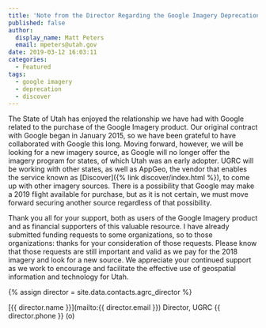 ```yaml
---
title: 'Note from the Director Regarding the Google Imagery Deprecation'
published: false
author:
  display_name: Matt Peters
  email: mpeters@utah.gov
date: 2019-03-12 16:03:11
categories:
  - Featured
tags:
  - google imagery
  - deprecation
  - discover
---
```


The State of Utah has enjoyed the relationship we have had with Google related to the purchase of the Google Imagery product. Our original contract with Google began in January 2015, so we have been grateful to have collaborated with Google this long. Moving forward, however, we will be looking for a new imagery source, as Google will no longer offer the imagery program for states, of which Utah was an early adopter. UGRC will be working with other states, as well as AppGeo, the vendor that enables the service known as [Discover]({% link discover/index.html %}), to come up with other imagery sources. There is a possibility that Google may make a 2019 flight available for purchase, but as it is not certain, we must move forward securing another source regardless of that possibility.

Thank you all for your support, both as users of the Google Imagery product and as financial supporters of this valuable resource. I have already submitted funding requests to some organizations, so to those organizations: thanks for your consideration of those requests. Please know that those requests are still important and valid as we pay for the 2018 imagery and look for a new source. We appreciate your continued support as we work to encourage and facilitate the effective use of geospatial information and technology for Utah.

{% assign director = site.data.contacts.agrc_director %}

[{{ director.name }}](mailto:{{ director.email }})
Director, UGRC
{{ director.phone }} (o)
